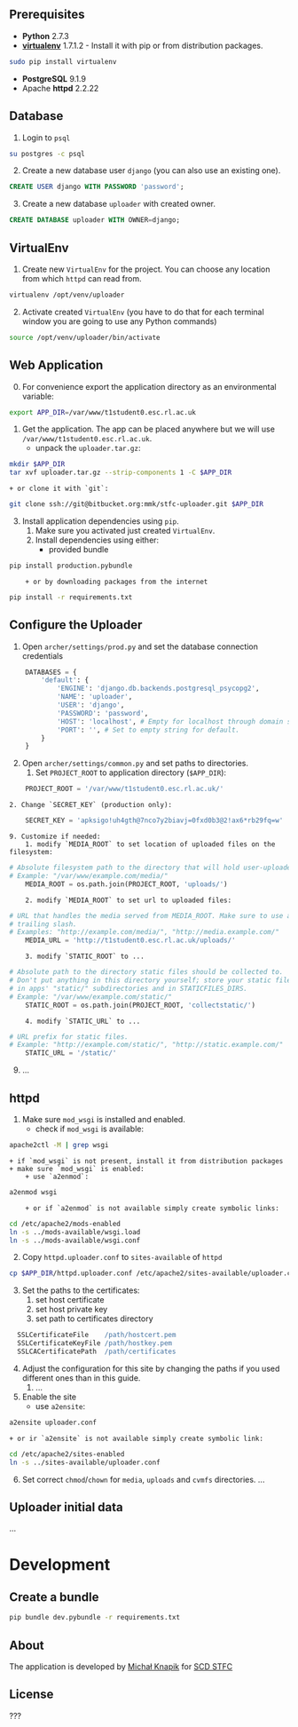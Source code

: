 ## Prerequisites

+ **Python** 2.7.3
+ **[virtualenv](http://www.virtualenv.org/en/latest/)** 1.7.1.2 -
    Install it with pip or from distribution packages.
```bash
sudo pip install virtualenv
```
+ **PostgreSQL** 9.1.9
+ Apache **httpd** 2.2.22

## Database

1. Login to `psql`
```bash
su postgres -c psql
```
2. Create a new database user `django` (you can also use an existing one).
```sql
CREATE USER django WITH PASSWORD 'password';
```
3. Create a new database `uploader` with created owner.
```sql
CREATE DATABASE uploader WITH OWNER=django;
```

## VirtualEnv

1. Create new `VirtualEnv` for the project. You can choose any location from which `httpd` can read from.
```bash
virtualenv /opt/venv/uploader
```
2. Activate created `VirtualEnv` (you have to do that for each terminal window you are going to use any Python commands)
```bash
source /opt/venv/uploader/bin/activate
```

## Web Application

0. For convenience export the application directory as an environmental variable:
```bash
export APP_DIR=/var/www/t1student0.esc.rl.ac.uk
```
1. Get the application. The app can be placed anywhere but we will use `/var/www/t1student0.esc.rl.ac.uk`.
    + unpack the `uploader.tar.gz`:
```bash
mkdir $APP_DIR
tar xvf uploader.tar.gz --strip-components 1 -C $APP_DIR
```
    + or clone it with `git`:
```bash
git clone ssh://git@bitbucket.org:mmk/stfc-uploader.git $APP_DIR
```
3. Install application dependencies using `pip`.
    1. Make sure you activated just created `VirtualEnv`.
    2. Install dependencies using either:
        + provided bundle
```bash
pip install production.pybundle
```
        + or by downloading packages from the internet
```bash
pip install -r requirements.txt
```

## Configure the Uploader

1. Open `archer/settings/prod.py` and set the database connection credentials
```python
    DATABASES = {
        'default': {
            'ENGINE': 'django.db.backends.postgresql_psycopg2',
            'NAME': 'uploader',
            'USER': 'django',
            'PASSWORD': 'password',
            'HOST': 'localhost', # Empty for localhost through domain sockets or '127.0.0.1' for localhost through TCP.
            'PORT': '', # Set to empty string for default.
        }
    }
```
2. Open `archer/settings/common.py` and set paths to directories.
    1. Set `PROJECT_ROOT` to application directory (`$APP_DIR`):
```python
    PROJECT_ROOT = '/var/www/t1student0.esc.rl.ac.uk/'
```
    2. Change `SECRET_KEY` (production only):
```python
    SECRET_KEY = 'apksigo!uh4gth@7nco7y2biavj=0fxd0b3@2!ax6*rb29fq=w'
```
    9. Customize if needed:
        1. modify `MEDIA_ROOT` to set location of uploaded files on the filesystem:
```python
# Absolute filesystem path to the directory that will hold user-uploaded files.
# Example: "/var/www/example.com/media/"
    MEDIA_ROOT = os.path.join(PROJECT_ROOT, 'uploads/')
```
        2. modify `MEDIA_ROOT` to set url to uploaded files:
```python
# URL that handles the media served from MEDIA_ROOT. Make sure to use a
# trailing slash.
# Examples: "http://example.com/media/", "http://media.example.com/"
    MEDIA_URL = 'http://t1student0.esc.rl.ac.uk/uploads/'
```
        3. modify `STATIC_ROOT` to ...
```python
# Absolute path to the directory static files should be collected to.
# Don't put anything in this directory yourself; store your static files
# in apps' "static/" subdirectories and in STATICFILES_DIRS.
# Example: "/var/www/example.com/static/"
    STATIC_ROOT = os.path.join(PROJECT_ROOT, 'collectstatic/')
```
        4. modify `STATIC_URL` to ...
```python
# URL prefix for static files.
# Example: "http://example.com/static/", "http://static.example.com/"
    STATIC_URL = '/static/'
```

9. ...

## httpd

1. Make sure `mod_wsgi` is installed and enabled.
    + check if `mod_wsgi` is available:
```bash
apache2ctl -M | grep wsgi
```
    + if `mod_wsgi` is not present, install it from distribution packages
    + make sure `mod_wsgi` is enabled:
        + use `a2enmod`:
```bash
a2enmod wsgi
```
        + or if `a2enmod` is not available simply create symbolic links:
```bash
cd /etc/apache2/mods-enabled
ln -s ../mods-available/wsgi.load
ln -s ../mods-available/wsgi.conf
```

2. Copy `httpd.uploader.conf` to `sites-available` of `httpd`
```bash
cp $APP_DIR/httpd.uploader.conf /etc/apache2/sites-available/uploader.conf
```
3. Set the paths to the certificates:
    1. set host certificate
    2. set host private key
    3. set path to certificates directory

```apache
  SSLCertificateFile    /path/hostcert.pem
  SSLCertificateKeyFile /path/hostkey.pem
  SSLCACertificatePath  /path/certificates
```

4. Adjust the configuration for this site by changing the paths if you used different ones than in this guide.
    1. ...
5. Enable the site
    + use `a2ensite`:
```bash
a2ensite uploader.conf
```
    + or ir `a2ensite` is not available simply create symbolic link:
```bash
cd /etc/apache2/sites-enabled
ln -s ../sites-available/uploader.conf
```
6. Set correct `chmod`/`chown` for `media`, `uploads` and `cvmfs` directories.
...

## Uploader initial data
...

# Development

## Create a bundle

```bash
pip bundle dev.pybundle -r requirements.txt
```

## About

The application is developed by [Michał Knapik](http://github.com/mknapik) for [SCD STFC](http://www.stfc.ac.uk/SCD)

## License

???